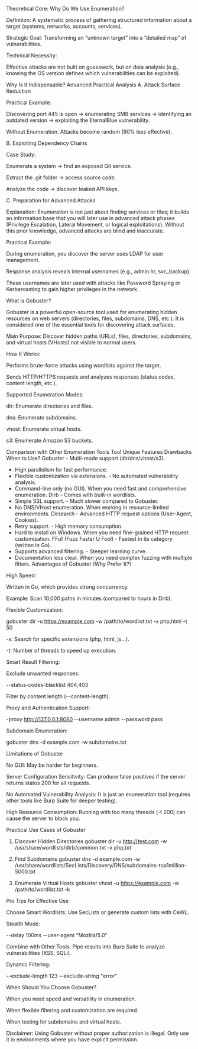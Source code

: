 Theoretical Core: Why Do We Use Enumeration?

Definition: A systematic process of gathering structured information about a target (systems, networks, accounts, services).

Strategic Goal: Transforming an “unknown target” into a “detailed map” of vulnerabilities.

Technical Necessity:

Effective attacks are not built on guesswork, but on data analysis (e.g., knowing the OS version defines which vulnerabilities can be exploited).

Why Is It Indispensable? Advanced Practical Analysis
A. Attack Surface Reduction

Practical Example:

Discovering port 445 is open → enumerating SMB services → identifying an outdated version → exploiting the EternalBlue vulnerability.

Without Enumeration: Attacks become random (90% less effective).

B. Exploiting Dependency Chains

Case Study:

Enumerate a system → find an exposed Git service.

Extract the .git folder → access source code.

Analyze the code → discover leaked API keys.

C. Preparation for Advanced Attacks

Explanation: Enumeration is not just about finding services or files; it builds an information base that you will later use in advanced attack phases (Privilege Escalation, Lateral Movement, or logical exploitations). Without this prior knowledge, advanced attacks are blind and inaccurate.

Practical Example:

During enumeration, you discover the server uses LDAP for user management.

Response analysis reveals internal usernames (e.g., admin.hr, svc_backup).

These usernames are later used with attacks like Password Spraying or Kerberoasting to gain higher privileges in the network.

What is Gobuster?

Gobuster is a powerful open-source tool used for enumerating hidden resources on web servers (directories, files, subdomains, DNS, etc.). It is considered one of the essential tools for discovering attack surfaces.

Main Purpose: Discover hidden paths (URLs), files, directories, subdomains, and virtual hosts (VHosts) not visible to normal users.

How It Works:

Performs brute-force attacks using wordlists against the target.

Sends HTTP/HTTPS requests and analyzes responses (status codes, content length, etc.).

Supported Enumeration Modes:

dir: Enumerate directories and files.

dns: Enumerate subdomains.

vhost: Enumerate virtual hosts.

s3: Enumerate Amazon S3 buckets.

Comparison with Other Enumeration Tools
Tool	Unique Features	Drawbacks	When to Use?
Gobuster	- Multi-mode support (dir/dns/vhost/s3).
- High parallelism for fast performance.
- Flexible customization via extensions.	- No automated vulnerability analysis.
- Command-line only (no GUI).	When you need fast and comprehensive enumeration.
Dirb	- Comes with built-in wordlists.
- Simple SSL support.	- Much slower compared to Gobuster.
- No DNS/VHost enumeration.	When working in resource-limited environments.
Dirsearch	- Advanced HTTP request options (User-Agent, Cookies).
- Retry support.	- High memory consumption.
- Hard to install on Windows.	When you need fine-grained HTTP request customization.
FFuf (Fuzz Faster U Fool)	- Fastest in its category (written in Go).
- Supports advanced filtering.	- Steeper learning curve.
- Documentation less clear.	When you need complex fuzzing with multiple filters.
Advantages of Gobuster (Why Prefer It?)

High Speed:

Written in Go, which provides strong concurrency.

Example: Scan 10,000 paths in minutes (compared to hours in Dirb).

Flexible Customization:

gobuster dir -u https://example.com -w /path/to/wordlist.txt -x php,html -t 50


-x: Search for specific extensions (php, html, js...).

-t: Number of threads to speed up execution.

Smart Result Filtering:

Exclude unwanted responses:

--status-codes-blacklist 404,403


Filter by content length (--content-length).

Proxy and Authentication Support:

-proxy http://127.0.0.1:8080 --username admin --password pass


Subdomain Enumeration:

gobuster dns -d example.com -w subdomains.txt

Limitations of Gobuster

No GUI: May be harder for beginners.

Server Configuration Sensitivity: Can produce false positives if the server returns status 200 for all requests.

No Automated Vulnerability Analysis: It is just an enumeration tool (requires other tools like Burp Suite for deeper testing).

High Resource Consumption: Running with too many threads (-t 200) can cause the server to block you.

Practical Use Cases of Gobuster
1. Discover Hidden Directories
gobuster dir -u http://test.com -w /usr/share/wordlists/dirb/common.txt -x php,txt

2. Find Subdomains
gobuster dns -d example.com -w /usr/share/wordlists/SecLists/Discovery/DNS/subdomains-top1million-5000.txt

3. Enumerate Virtual Hosts
gobuster vhost -u https://example.com -w /path/to/wordlist.txt -k

Pro Tips for Effective Use

Choose Smart Wordlists: Use SecLists or generate custom lists with CeWL.

Stealth Mode:

--delay 100ms --user-agent "Mozilla/5.0"


Combine with Other Tools: Pipe results into Burp Suite to analyze vulnerabilities (XSS, SQLi).

Dynamic Filtering:

--exclude-length 123 --exclude-string "error"

When Should You Choose Gobuster?

When you need speed and versatility in enumeration.

When flexible filtering and customization are required.

When testing for subdomains and virtual hosts.

 Disclaimer: Using Gobuster without proper authorization is illegal. Only use it in environments where you have explicit permission.
